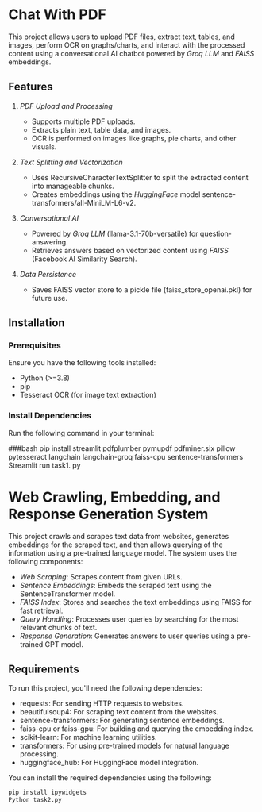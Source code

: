 # Chat With PDF

This project allows users to upload PDF files, extract text, tables, and images, perform OCR on graphs/charts, and interact with the processed content using a conversational AI chatbot powered by *Groq LLM* and *FAISS* embeddings.

## Features

1. *PDF Upload and Processing*
   - Supports multiple PDF uploads.
   - Extracts plain text, table data, and images.
   - OCR is performed on images like graphs, pie charts, and other visuals.

2. *Text Splitting and Vectorization*
   - Uses RecursiveCharacterTextSplitter to split the extracted content into manageable chunks.
   - Creates embeddings using the *HuggingFace* model sentence-transformers/all-MiniLM-L6-v2.

3. *Conversational AI*
   - Powered by *Groq LLM* (llama-3.1-70b-versatile) for question-answering.
   - Retrieves answers based on vectorized content using *FAISS* (Facebook AI Similarity Search).

4. *Data Persistence*
   - Saves FAISS vector store to a pickle file (faiss_store_openai.pkl) for future use.

## Installation

### Prerequisites

Ensure you have the following tools installed:
- Python (>=3.8)
- pip
- Tesseract OCR (for image text extraction)

### Install Dependencies

Run the following command in your terminal:

###bash
pip install streamlit pdfplumber pymupdf pdfminer.six pillow pytesseract langchain langchain-groq faiss-cpu sentence-transformers
Streamlit run task1. py 

# Web Crawling, Embedding, and Response Generation System

This project crawls and scrapes text data from websites, generates embeddings for the scraped text, and then allows querying of the information using a pre-trained language model. The system uses the following components:

- *Web Scraping*: Scrapes content from given URLs.
- *Sentence Embeddings*: Embeds the scraped text using the SentenceTransformer model.
- *FAISS Index*: Stores and searches the text embeddings using FAISS for fast retrieval.
- *Query Handling*: Processes user queries by searching for the most relevant chunks of text.
- *Response Generation*: Generates answers to user queries using a pre-trained GPT model.

## Requirements

To run this project, you'll need the following dependencies:

- requests: For sending HTTP requests to websites.
- beautifulsoup4: For scraping text content from the websites.
- sentence-transformers: For generating sentence embeddings.
- faiss-cpu or faiss-gpu: For building and querying the embedding index.
- scikit-learn: For machine learning utilities.
- transformers: For using pre-trained models for natural language processing.
- huggingface_hub: For HuggingFace model integration.

You can install the required dependencies using the following:

```bash
pip install ipywidgets
Python task2.py 
